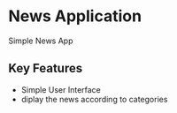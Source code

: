 # News Application
Simple News App 
## Key Features
- Simple User Interface
- diplay the news according to categories 

